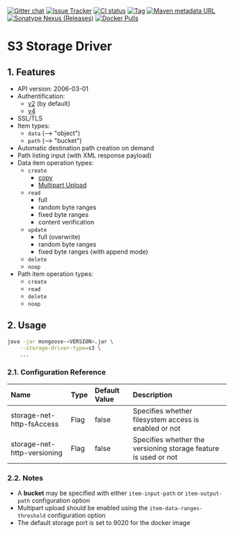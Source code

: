 [![Gitter chat](https://badges.gitter.im/emc-mongoose.png)](https://gitter.im/emc-mongoose)
[![Issue Tracker](https://img.shields.io/badge/Issue-Tracker-red.svg)](https://mongoose-issues.atlassian.net/projects/GOOSE)
[![CI status](https://gitlab.com/emc-mongoose/mongoose-storage-driver-s3/badges/master/pipeline.svg)](https://gitlab.com/emc-mongoose/mongoose-storage-driver-s3/commits/master)
[![Tag](https://img.shields.io/github/tag/emc-mongoose/mongoose-storage-driver-s3.svg)](https://github.com/emc-mongoose/mongoose-storage-driver-s3/tags)
[![Maven metadata URL](https://img.shields.io/maven-metadata/v/http/central.maven.org/maven2/com/github/emc-mongoose/mongoose-storage-driver-s3/maven-metadata.xml.svg)](http://central.maven.org/maven2/com/github/emc-mongoose/mongoose-storage-driver-s3)
[![Sonatype Nexus (Releases)](https://img.shields.io/nexus/r/http/oss.sonatype.org/com.github.emc-mongoose/mongoose-storage-driver-s3.svg)](http://oss.sonatype.org/com.github.emc-mongoose/mongoose-storage-driver-s3)
[![Docker Pulls](https://img.shields.io/docker/pulls/emcmongoose/mongoose-storage-driver-s3.svg)](https://hub.docker.com/r/emcmongoose/mongoose-storage-driver-s3/)

# S3 Storage Driver

## 1. Features

* API version: 2006-03-01
* Authentification:
    * [v2](https://docs.aws.amazon.com/general/latest/gr/signature-version-2.html) (by default)
    * [v4](https://docs.aws.amazon.com/general/latest/gr/signature-version-4.html)
* SSL/TLS
* Item types:
    * `data` (--> "object")
    * `path` (--> "bucket")
* Automatic destination path creation on demand
* Path listing input (with XML response payload)
* Data item operation types:
    * `create`
        * [copy](../../../../../../doc/design/copy_mode/README.md)
        * [Multipart Upload](../../../../../../src/main/java/com/emc/mongoose/base/item/op/composite/README.md)
    * `read`
        * full
        * random byte ranges
        * fixed byte ranges
        * content verification
    * `update`
        * full (overwrite)
        * random byte ranges
        * fixed byte ranges (with append mode)
    * `delete`
    * `noop`
* Path item operation types:
    * `create`
    * `read`
    * `delete`
    * `noop`

## 2. Usage

```bash
java -jar mongoose-<VERSION>.jar \
    --storage-driver-type=s3 \
    ...
```

### 2.1. Configuration Reference

| Name                                           | Type         | Default Value    | Description                                      |
|:-----------------------------------------------|:-------------|:-----------------|:-------------------------------------------------|
| storage-net-http-fsAccess                      | Flag | false | Specifies whether filesystem access is enabled or not
| storage-net-http-versioning                    | Flag | false | Specifies whether the versioning storage feature is used or not

### 2.2. Notes

* A **bucket** may be specified with either `item-input-path` or `item-output-path` configuration option
* Multipart upload should be enabled using the `item-data-ranges-threshold` configuration option
* The default storage port is set to 9020 for the docker image